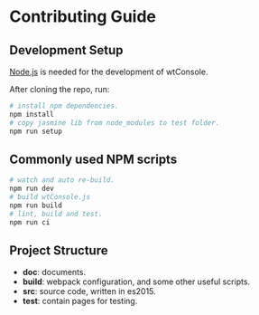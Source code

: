 # Contributing Guide

## Development Setup

[Node.js](https://nodejs.org/en/) is needed for the development of wtConsole.

After cloning the repo, run:

```bash
# install npm dependencies.
npm install
# copy jasmine lib from node_modules to test folder.
npm run setup
```

## Commonly used NPM scripts

```bash
# watch and auto re-build.
npm run dev
# build wtConsole.js
npm run build
# lint, build and test.
npm run ci
```

## Project Structure

- **doc**: documents.
- **build**: webpack configuration, and some other useful scripts.
- **src**: source code, written in es2015.
- **test**: contain pages for testing.
